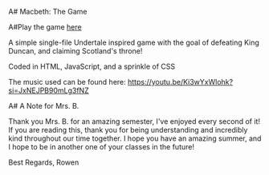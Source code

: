 A# Macbeth: The Game

A#Play the game [here](https://beeker32.github.io/macbeth-game/)

A simple single-file Undertale inspired game with the goal of defeating King Duncan, and claiming Scotland's throne!

Coded in HTML, JavaScript, and a sprinkle of CSS

The music used can be found here:
https://youtu.be/Ki3wYxWlohk?si=JxNEJPB90mLg3fNZ

A# A Note for Mrs. B.

Thank you Mrs. B. for an amazing semester, I've enjoyed every second of it!
If you are reading this, thank you for being understanding and incredibly kind throughout our time together. I hope you have an amazing summer, and I hope to be in another one of your classes in the future!

Best Regards,
Rowen
